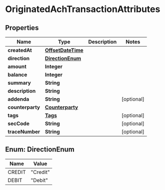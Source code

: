 # OriginatedAchTransactionAttributes

## Properties
Name | Type | Description | Notes
------------ | ------------- | ------------- | -------------
**createdAt** | [**OffsetDateTime**](OffsetDateTime.md) |  | 
**direction** | [**DirectionEnum**](#DirectionEnum) |  | 
**amount** | **Integer** |  | 
**balance** | **Integer** |  | 
**summary** | **String** |  | 
**description** | **String** |  | 
**addenda** | **String** |  |  [optional]
**counterparty** | [**Counterparty**](Counterparty.md) |  | 
**tags** | [**Tags**](Tags.md) |  |  [optional]
**secCode** | **String** |  |  [optional]
**traceNumber** | **String** |  |  [optional]

<a name="DirectionEnum"></a>
## Enum: DirectionEnum
Name | Value
---- | -----
CREDIT | &quot;Credit&quot;
DEBIT | &quot;Debit&quot;
